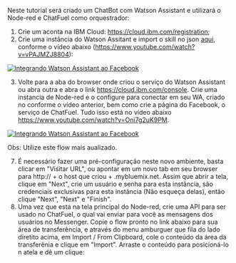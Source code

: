 Neste tutorial será criado um ChatBot com Watson Assistant e utilizará o Node-red e ChatFuel como orquestrador:
1) Crie um aconta na IBM Cloud: https://cloud.ibm.com/registration;
2) Crie uma instância do Watson Assitant e import o skill no json <a href="https://github.com/sergiogama/chatbot-watson-assistant-facebook-chatfuel/blob/master/Node-red-flow-WA-Facebook-Chatfuel.json">aqui</a>, conforme o vídeo abaixo (https://www.youtube.com/watch?v=vPAJMZJ8804):

[![Integrando Watson Assistant ao Facebook](https://img.youtube.com/vi/vPAJMZJ8804/0.jpg)](https://www.youtube.com/watch?v=vPAJMZJ8804 "Criando o serviço Watson Assistant e importando um skill")

3) Volte para a aba do browser onde criou o serviço do Watson Assistant ou abra outra e abra o link https://cloud.ibm.com/console. 
   Crie uma instancia de Node-red e o configure para conectar em seu WA, criado no conforme o vídeo anterior, bem como crie a página do Facebook, o serviço de ChatFuel.
   Tudo isso está no vídeo abaixo https://www.youtube.com/watch?v=Oni7g2uK9PM.
   
[![Integrando Watson Assistant ao Facebook](https://img.youtube.com/vi/Oni7g2uK9PM/0.jpg)](https://www.youtube.com/watch?v=Oni7g2uK9PM "Integrando Watson Assistant ao Facebook")

Obs: Utilize este flow mais aualizado.

7) É necessário fazer uma pré-configuração neste novo ambiente, basta clicar em "Visitar URL", ou apontar em um novo tab em seu browser para http:// + o host que criou + .mybluemix.net. Assim que abrir a tela, clique em "Next", crie um usuário e senha para esta instância, são credenciais exclusivas para esta instância (Não esqueça delas), então clique "Next", "Next" e "Finish".
8) Uma vez que esta na tela principal do Node-red, crie uma API para ser usado no ChatFuel, o qual vai enviar para você as mensagens dos usuários no Messenger. Copie o flow pronto no link abaixo para sua área de transferência, e através do menu amburguer que fila do lado diretito acima, em Import / From Clipboard, cole o conteúdo da área da transferênia e clique em "Import". Arraste o conteúdo para posicioná-lo n atela e dê um clique:


